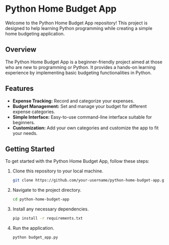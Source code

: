 # Python Home Budget App

Welcome to the Python Home Budget App repository! This project is designed to help learning Python programming while creating a simple home budgeting application.

## Overview

The Python Home Budget App is a beginner-friendly project aimed at those who are new to programming or Python. It provides a hands-on learning experience by implementing basic budgeting functionalities in Python.

## Features

- **Expense Tracking:** Record and categorize your expenses.
- **Budget Management:** Set and manage your budget for different expense categories.
- **Simple Interface:** Easy-to-use command-line interface suitable for beginners.
- **Customization:** Add your own categories and customize the app to fit your needs.

## Getting Started

To get started with the Python Home Budget App, follow these steps:

1. Clone this repository to your local machine.
   ```bash
   git clone https://github.com/your-username/python-home-budget-app.git

2. Navigate to the project directory.
    ```bash
   cd python-home-budget-app

3. Install any necessary dependencies.
    ```bash
   pip install -r requirements.txt

4. Run the application.
   ```bash
   python budget_app.py
